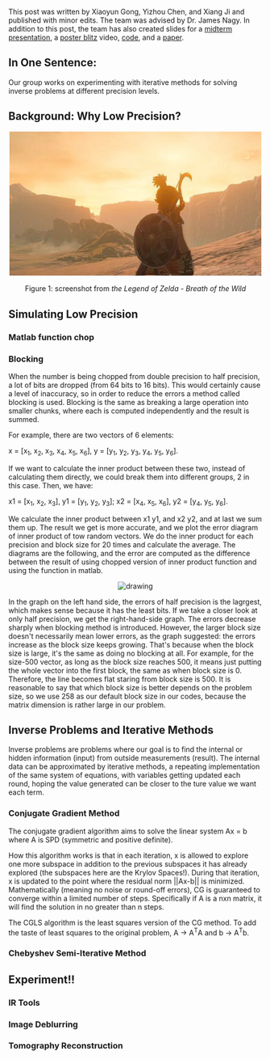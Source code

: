 This post was written by Xiaoyun Gong, Yizhou Chen, and Xiang Ji and published with minor edits. The team was advised by Dr. James Nagy. In addition to this post, the team has also created slides for a [midterm presentation](REUmidterm_presentation.pdf
), a [poster blitz]() video, [code](), and a [paper]().

## In One Sentence:
Our group works on experimenting with iterative methods for solving inverse problems at different precision levels. 

## Background: Why Low Precision?



<p align="center">
<img src="img/zelda.jpeg" alt="drawing" width="500"/> 
</p>
<p align = "center">
Figure 1: screenshot from <em>the Legend of Zelda - Breath of the Wild</em>
</p>

## Simulating Low Precision

### Matlab function chop

### Blocking
When the number is being chopped from double precision to half precision, a lot of bits are dropped (from 64 bits to 16 bits). This would certainly cause a level of inaccuracy, so in order to reduce the errors a method called blocking is used. Blocking is the same as breaking a large operation into smaller chunks, where each is computed independently and the result is summed. 

For example, there are two vectors of 6 elements:

x = [x<sub>1</sub>, x<sub>2</sub>, x<sub>3</sub>, x<sub>4</sub>, x<sub>5</sub>, x<sub>6</sub>], y = [y<sub>1</sub>, y<sub>2</sub>, y<sub>3</sub>, y<sub>4</sub>, y<sub>5</sub>, y<sub>6</sub>].

If we want to calculate the inner product between these two, instead of calculating them directly, we could break them into different groups, 2 in this case. Then, we have: 

x1 = [x<sub>1</sub>, x<sub>2</sub>, x<sub>3</sub>], y1 = [y<sub>1</sub>, y<sub>2</sub>, y<sub>3</sub>];
x2 = [x<sub>4</sub>, x<sub>5</sub>, x<sub>6</sub>], y2 = [y<sub>4</sub>, y<sub>5</sub>, y<sub>6</sub>].

We calculate the inner product between x1 y1, and x2 y2, and at last we sum them up. The result we get is more accurate, and we plot the error diagram of inner product of tow random vectors. We do the inner product for each precision and block size for 20 times and calculate the average. The diagrams are the following, and the error are computed as the difference between the result of using chopped version of inner product function and using the function in matlab. 
<p align="center">
<img src="blocksize.png" alt="drawing" width="500"/> 
</p>
In the graph on the left hand side, the errors of half precision is the lagrgest, which makes sense because it has the least bits. If we take a closer look at only half precision, we get the right-hand-side graph. The errors decrease sharply when blocking method is introduced. However, the larger block size doesn't necessarily mean lower errors, as the graph suggested: the errors increase as the block size keeps growing. That's because when the block size is large, it's the same as doing no blocking at all. For example, for the size-500 vector, as long as the block size reaches 500, it means just putting the whole vector into the first block, the same as when block size is 0. Therefore, the line becomes flat staring from block size is 500. It is reasonable to say that which block size is better depends on the problem size, so we use 258 as our default block size in our codes, because the matrix dimension is rather large in our problem.

## Inverse Problems and Iterative Methods
Inverse problems are problems where our goal is to find the internal or hidden information (input) from outside measurements (result). The internal data can be approximated by iterative methods, a repeating implementation of the same system of equations, with variables getting updated each round, hoping the value generated can be closer to the ture value we want each term. 



### Conjugate Gradient Method
The conjugate gradient algorithm aims to solve the linear system Ax = b where A is SPD (symmetric and positive definite). 

How this algorithm works is that in each iteration, x is allowed to explore one more subspace in addition to the previous subspaces it has already explored (the subspaces here are the Krylov Spaces!). During that iteration, x is updated to the point where the residual norm ||Ax-b|| is minimized. Mathematically (meaning no noise or round-off errors), CG is guaranteed to converge within a limited number of steps. Specifically if A is a nxn matrix, it will find the solution in no greater than n steps.

The CGLS algorithm is the least squares version of the CG method. To add the taste of least squares to the original problem, A -> A<sup>T</sup>A and b -> A<sup>T</sup>b.

### Chebyshev Semi-Iterative Method

## Experiment!!

### IR Tools

### Image Deblurring

### Tomography Reconstruction

